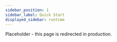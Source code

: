 ```yaml
---
sidebar_position: 1
sidebar_label: Quick Start
displayed_sidebar: runtime
---
```


Placeholder - this page is redirected in production.
